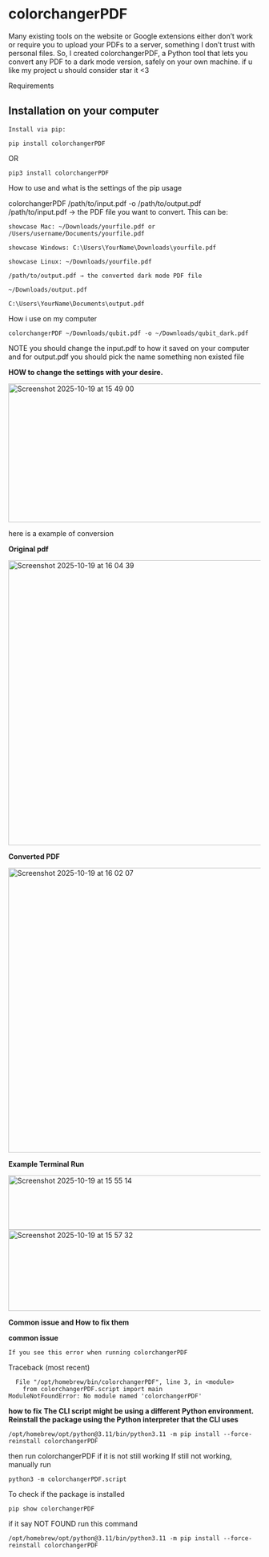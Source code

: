 # colorchangerPDF
Many existing tools on the website or Google extensions either don’t work or require you to upload your PDFs to a server, something I don’t trust with personal files. So, I created colorchangerPDF, a Python tool that lets you convert any PDF to a dark mode version, safely on your own machine.
if u like my project u should consider star it <3

Requirements 
##  Installation on your computer 

```
Install via pip:
```
```
pip install colorchangerPDF
```
OR 
```
pip3 install colorchangerPDF
```


How to use and what is the settings of the pip usage


colorchangerPDF /path/to/input.pdf -o /path/to/output.pdf
/path/to/input.pdf → the PDF file you want to convert. This can be:
```
showcase Mac: ~/Downloads/yourfile.pdf or /Users/username/Documents/yourfile.pdf

showcase Windows: C:\Users\YourName\Downloads\yourfile.pdf

showcase Linux: ~/Downloads/yourfile.pdf
```
```
/path/to/output.pdf → the converted dark mode PDF file 

~/Downloads/output.pdf

C:\Users\YourName\Documents\output.pdf
```
How i use on my computer 
```
colorchangerPDF ~/Downloads/qubit.pdf -o ~/Downloads/qubit_dark.pdf
```
NOTE you should change the input.pdf to how it saved on your computer and for output.pdf you should pick the name something non existed file


**HOW to change the settings with your desire.**

<img width="506" height="277" alt="Screenshot 2025-10-19 at 15 49 00" src="https://github.com/user-attachments/assets/2f560e7e-91f4-48d5-aeed-a9e865e776cf" />


here is a example of conversion 

**Original pdf** 

<img width="678" height="569" alt="Screenshot 2025-10-19 at 16 04 39" src="https://github.com/user-attachments/assets/2bcba79b-0f6d-43e1-a723-c1a9b11a2ff0" />


**Converted PDF**

<img width="678" height="569" alt="Screenshot 2025-10-19 at 16 02 07" src="https://github.com/user-attachments/assets/605280f8-b840-486b-bb1b-33479c3407b6" />




**Example Terminal Run**

<img width="567" height="109" alt="Screenshot 2025-10-19 at 15 55 14" src="https://github.com/user-attachments/assets/b71be267-ca8e-49ff-a04b-d9fd58c849ea" />

<img width="562" height="162" alt="Screenshot 2025-10-19 at 15 57 32" src="https://github.com/user-attachments/assets/7d19257a-181d-4a4d-9e0c-4d14252ffd88" />


**Common issue and How to fix them**


**common issue**
```
If you see this error when running colorchangerPDF
```
Traceback (most recent) 
```
  File "/opt/homebrew/bin/colorchangerPDF", line 3, in <module>
    from colorchangerPDF.script import main
ModuleNotFoundError: No module named 'colorchangerPDF'
```
**how to fix**
**The CLI script might be using a different Python environment. Reinstall the package using the Python interpreter that the CLI uses**
```
/opt/homebrew/opt/python@3.11/bin/python3.11 -m pip install --force-reinstall colorchangerPDF
```

then run colorchangerPDF
if it is not still working
If still not working, manually run
```
python3 -m colorchangerPDF.script
```

To check if the package is installed
```
pip show colorchangerPDF
```

if it say NOT FOUND run this command 
```
/opt/homebrew/opt/python@3.11/bin/python3.11 -m pip install --force-reinstall colorchangerPDF
```
